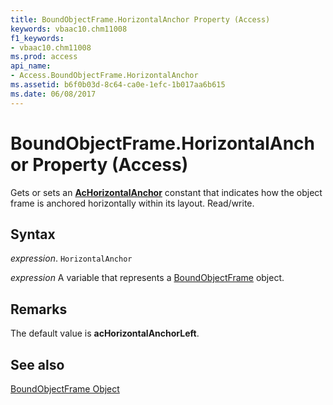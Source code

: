 ```yaml
---
title: BoundObjectFrame.HorizontalAnchor Property (Access)
keywords: vbaac10.chm11008
f1_keywords:
- vbaac10.chm11008
ms.prod: access
api_name:
- Access.BoundObjectFrame.HorizontalAnchor
ms.assetid: b6f0b03d-8c64-ca0e-1efc-1b017aa6b615
ms.date: 06/08/2017
---
```



# BoundObjectFrame.HorizontalAnchor Property (Access)

Gets or sets an  **[AcHorizontalAnchor](Access.AcHorizontalAnchor.md)** constant that indicates how the object frame is anchored horizontally within its layout. Read/write.


## Syntax

 _expression_. `HorizontalAnchor`

 _expression_ A variable that represents a [BoundObjectFrame](./Access.BoundObjectFrame.md) object.


## Remarks

The default value is  **acHorizontalAnchorLeft**.


## See also


[BoundObjectFrame Object](Access.BoundObjectFrame.md)

